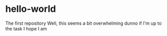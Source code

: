 # hello-world
The first repository
Well, this seems a bit overwhelming
dunno if I'm up to the task
I hope I am
